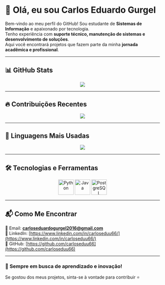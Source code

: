 # 👋 Olá, eu sou Carlos Eduardo Gurgel  

Bem-vindo ao meu perfil do GitHub! Sou estudante de **Sistemas de Informação** e apaixonado por tecnologia.  
Tenho experiência com **suporte técnico, manutenção de sistemas e desenvolvimento de soluções**.  
Aqui você encontrará projetos que fazem parte da minha **jornada acadêmica e profissional**.  

---

## 📊 **GitHub Stats**
<p align="center">
  <img src="https://github-readme-stats.vercel.app/api?username=carloseduu66&show_icons=true&theme=tokyonight&hide_title=false&count_private=true"/>
</p>

---

## 🔥 **Contribuições Recentes**
<p align="center">
  <img src="https://github-readme-streak-stats.herokuapp.com/?user=carloseduu66&theme=tokyonight"/>
</p>

---

## 📌 **Linguagens Mais Usadas**
<p align="center">
  <img src="https://github-readme-stats.vercel.app/api/top-langs/?username=carloseduu66&layout=compact&langs_count=8&theme=tokyonight&hide=html,css&card_width=320"/>
</p>

---

## 🛠️ **Tecnologias e Ferramentas**
<p align="center">
  <img src="https://cdn.jsdelivr.net/gh/devicons/devicon/icons/python/python-original.svg" alt="Python" width="50" height="50"/>
  <img src="https://cdn.jsdelivr.net/gh/devicons/devicon/icons/java/java-original.svg" alt="Java" width="50" height="50"/>
  <img src="https://cdn.jsdelivr.net/gh/devicons/devicon/icons/postgresql/postgresql-original.svg" alt="PostgreSQL" width="50" height="50"/>
</p>

---

## 📬 **Como Me Encontrar**
📧 Email: **carloseduardogurgel2016@gmail.com**  
🔗 LinkedIn: [https://www.linkedin.com/in/carloseduu66/](https://www.linkedin.com/in/carloseduu66/)  
📂 GitHub: [https://github.com/carloseduu66](https://github.com/carloseduu66)  

---

### 🚀 **Sempre em busca de aprendizado e inovação!**
Se gostou dos meus projetos, sinta-se à vontade para contribuir ⭐  
